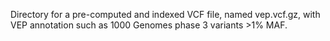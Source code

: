 Directory for a pre-computed and indexed VCF file, named vep.vcf.gz, with VEP annotation such as 1000 Genomes phase 3 variants >1% MAF.
